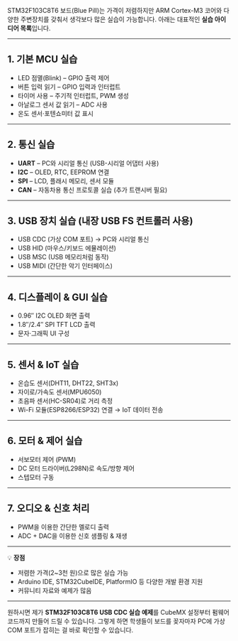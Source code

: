 STM32F103C8T6 보드(Blue Pill)는 가격이 저렴하지만 ARM Cortex-M3 코어와 다양한 주변장치를 갖춰서 생각보다 많은 실습이 가능합니다.
아래는 대표적인 **실습 아이디어 목록**입니다.

---

## 1. **기본 MCU 실습**

* LED 점멸(Blink) – GPIO 출력 제어
* 버튼 입력 읽기 – GPIO 입력과 인터럽트
* 타이머 사용 – 주기적 인터럽트, PWM 생성
* 아날로그 센서 값 읽기 – ADC 사용
* 온도 센서·포텐쇼미터 값 표시

---

## 2. **통신 실습**

* **UART** – PC와 시리얼 통신 (USB-시리얼 어댑터 사용)
* **I2C** – OLED, RTC, EEPROM 연결
* **SPI** – LCD, 플래시 메모리, 센서 모듈
* **CAN** – 자동차용 통신 프로토콜 실습 (추가 트랜시버 필요)

---

## 3. **USB 장치 실습 (내장 USB FS 컨트롤러 사용)**

* USB CDC (가상 COM 포트) → PC와 시리얼 통신
* USB HID (마우스/키보드 에뮬레이션)
* USB MSC (USB 메모리처럼 동작)
* USB MIDI (간단한 악기 인터페이스)

---

## 4. **디스플레이 & GUI 실습**

* 0.96″ I2C OLED 화면 출력
* 1.8″/2.4″ SPI TFT LCD 출력
* 문자·그래픽 UI 구성

---

## 5. **센서 & IoT 실습**

* 온습도 센서(DHT11, DHT22, SHT3x)
* 자이로/가속도 센서(MPU6050)
* 초음파 센서(HC-SR04)로 거리 측정
* Wi-Fi 모듈(ESP8266/ESP32) 연결 → IoT 데이터 전송

---

## 6. **모터 & 제어 실습**

* 서보모터 제어 (PWM)
* DC 모터 드라이버(L298N)로 속도/방향 제어
* 스텝모터 구동

---

## 7. **오디오 & 신호 처리**

* PWM을 이용한 간단한 멜로디 출력
* ADC + DAC을 이용한 신호 샘플링 & 재생

---

💡 **장점**

* 저렴한 가격(2\~3천 원)으로 많은 실습 가능
* Arduino IDE, STM32CubeIDE, PlatformIO 등 다양한 개발 환경 지원
* 커뮤니티 자료와 예제가 많음

---

원하시면 제가 **STM32F103C8T6 USB CDC 실습 예제**를 CubeMX 설정부터 펌웨어 코드까지 만들어 드릴 수 있습니다.
그렇게 하면 학생들이 보드를 꽂자마자 PC에 가상 COM 포트가 잡히는 걸 바로 확인할 수 있습니다.
